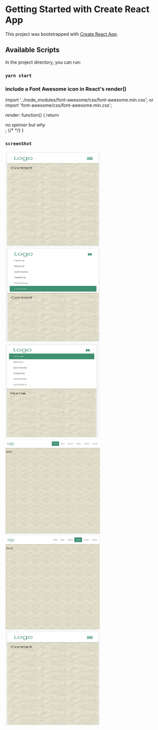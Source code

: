 # Getting Started with Create React App

This project was bootstrapped with [Create React App](https://github.com/facebook/create-react-app).

## Available Scripts

In the project directory, you can run:

### `yarn start`

### include a Font Awesome icon in React's render()

import '../node_modules/font-awesome/css/font-awesome.min.css'; 
or
import 'font-awesome/css/font-awesome.min.css';


 render: function() {
    return <div><i className="fa fa-spinner fa-spin">no spinner but why</i></div>;
      {/* <i class="fa fa-bars" aria-hidden="true"></i> */}
}



### `screenShot`
<img src="src/assets/images/1.png" width="300" height="300"/><img src="src/assets/images/2.png" width="300" height="300"/>
<img src="src/assets/images/3.png" width="300" height="300"/><img src="src/assets/images/4.png" width="300" height="300"/>
<img src="src/assets/images/5.png" width="300" height="300"/><img src="src/assets/images/1.png" width="300" height="300"/>

